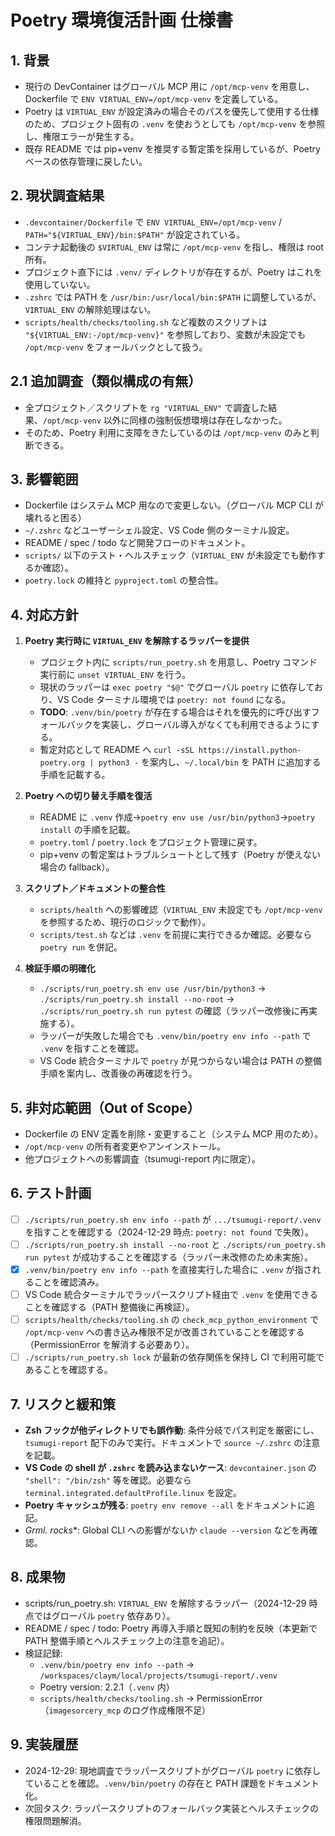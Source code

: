 # Poetry 環境復活計画 仕様書

## 1. 背景
- 現行の DevContainer はグローバル MCP 用に `/opt/mcp-venv` を用意し、Dockerfile で `ENV VIRTUAL_ENV=/opt/mcp-venv` を定義している。
- Poetry は `VIRTUAL_ENV` が設定済みの場合そのパスを優先して使用する仕様のため、プロジェクト固有の `.venv` を使おうとしても `/opt/mcp-venv` を参照し、権限エラーが発生する。
- 既存 README では pip+venv を推奨する暫定策を採用しているが、Poetry ベースの依存管理に戻したい。

## 2. 現状調査結果
- `.devcontainer/Dockerfile` で `ENV VIRTUAL_ENV=/opt/mcp-venv` / `PATH="${VIRTUAL_ENV}/bin:$PATH"` が設定されている。
- コンテナ起動後の `$VIRTUAL_ENV` は常に `/opt/mcp-venv` を指し、権限は root 所有。
- プロジェクト直下には `.venv/` ディレクトリが存在するが、Poetry はこれを使用していない。
- `.zshrc` では PATH を `/usr/bin:/usr/local/bin:$PATH` に調整しているが、`VIRTUAL_ENV` の解除処理はない。
- `scripts/health/checks/tooling.sh` など複数のスクリプトは `"${VIRTUAL_ENV:-/opt/mcp-venv}"` を参照しており、変数が未設定でも `/opt/mcp-venv` をフォールバックとして扱う。

## 2.1 追加調査（類似構成の有無）
- 全プロジェクト／スクリプトを `rg "VIRTUAL_ENV"` で調査した結果、`/opt/mcp-venv` 以外に同様の強制仮想環境は存在しなかった。
- そのため、Poetry 利用に支障をきたしているのは `/opt/mcp-venv` のみと判断できる。

## 3. 影響範囲
- Dockerfile はシステム MCP 用なので変更しない。（グローバル MCP CLI が壊れると困る）
- `~/.zshrc` などユーザーシェル設定、VS Code 側のターミナル設定。
- README / spec / todo など開発フローのドキュメント。
- `scripts/` 以下のテスト・ヘルスチェック（`VIRTUAL_ENV` が未設定でも動作するか確認）。
- `poetry.lock` の維持と `pyproject.toml` の整合性。

## 4. 対応方針
1. **Poetry 実行時に `VIRTUAL_ENV` を解除するラッパーを提供**
   - プロジェクト内に `scripts/run_poetry.sh` を用意し、Poetry コマンド実行前に `unset VIRTUAL_ENV` を行う。
   - 現状のラッパーは `exec poetry "$@"` でグローバル `poetry` に依存しており、VS Code ターミナル環境では `poetry: not found` になる。
   - **TODO**: `.venv/bin/poetry` が存在する場合はそれを優先的に呼び出すフォールバックを実装し、グローバル導入がなくても利用できるようにする。
   - 暫定対応として README へ `curl -sSL https://install.python-poetry.org | python3 -` を案内し、`~/.local/bin` を PATH に追加する手順を記載する。

2. **Poetry への切り替え手順を復活**
   - README に `.venv` 作成→`poetry env use /usr/bin/python3`→`poetry install` の手順を記載。
   - `poetry.toml` / `poetry.lock` をプロジェクト管理に戻す。
   - pip+venv の暫定案はトラブルシュートとして残す（Poetry が使えない場合の fallback）。

3. **スクリプト／ドキュメントの整合性**
   - `scripts/health` への影響確認（`VIRTUAL_ENV` 未設定でも `/opt/mcp-venv` を参照するため、現行のロジックで動作）。
   - `scripts/test.sh` などは `.venv` を前提に実行できるか確認。必要なら `poetry run` を併記。

4. **検証手順の明確化**
   - `./scripts/run_poetry.sh env use /usr/bin/python3` → `./scripts/run_poetry.sh install --no-root` → `./scripts/run_poetry.sh run pytest` の確認（ラッパー改修後に再実施する）。
   - ラッパーが失敗した場合でも `.venv/bin/poetry env info --path` で `.venv` を指すことを確認。
   - VS Code 統合ターミナルで `poetry` が見つからない場合は PATH の整備手順を案内し、改善後の再確認を行う。

## 5. 非対応範囲（Out of Scope）
- Dockerfile の ENV 定義を削除・変更すること（システム MCP 用のため）。
- `/opt/mcp-venv` の所有者変更やアンインストール。
- 他プロジェクトへの影響調査（tsumugi-report 内に限定）。

## 6. テスト計画
- [ ] `./scripts/run_poetry.sh env info --path` が `.../tsumugi-report/.venv` を指すことを確認する（2024-12-29 時点: `poetry: not found` で失敗）。
- [ ] `./scripts/run_poetry.sh install --no-root` と `./scripts/run_poetry.sh run pytest` が成功することを確認する（ラッパー未改修のため未実施）。
- [x] `.venv/bin/poetry env info --path` を直接実行した場合に `.venv` が指されることを確認済み。
- [ ] VS Code 統合ターミナルでラッパースクリプト経由で `.venv` を使用できることを確認する（PATH 整備後に再検証）。
- [ ] `scripts/health/checks/tooling.sh` の `check_mcp_python_environment` で `/opt/mcp-venv` への書き込み権限不足が改善されていることを確認する（PermissionError を解消する必要あり）。
- [ ] `./scripts/run_poetry.sh lock` が最新の依存関係を保持し CI で利用可能であることを確認する。

## 7. リスクと緩和策
- **Zsh フックが他ディレクトリでも誤作動**: 条件分岐でパス判定を厳密にし、`tsumugi-report` 配下のみで実行。ドキュメントで `source ~/.zshrc` の注意を記載。
- **VS Code の shell が `.zshrc` を読み込まないケース**: `devcontainer.json` の `"shell": "/bin/zsh"` 等を確認。必要なら `terminal.integrated.defaultProfile.linux` を設定。
- **Poetry キャッシュが残る**: `poetry env remove --all` をドキュメントに追記。
- **Grml.* rocks**:  Global CLI への影響がないか `claude --version` などを再確認。

## 8. 成果物
- scripts/run_poetry.sh: `VIRTUAL_ENV` を解除するラッパー（2024-12-29 時点ではグローバル `poetry` 依存あり）。
- README / spec / todo: Poetry 再導入手順と既知の制約を反映（本更新で PATH 整備手順とヘルスチェック上の注意を追記）。
- 検証記録:
  - `.venv/bin/poetry env info --path` → `/workspaces/claym/local/projects/tsumugi-report/.venv`
  - Poetry version: 2.2.1（`.venv` 内）
  - `scripts/health/checks/tooling.sh` → PermissionError（`imagesorcery_mcp` のログ作成権限不足）

## 9. 実装履歴
- 2024-12-29: 現地調査でラッパースクリプトがグローバル `poetry` に依存していることを確認。`.venv/bin/poetry` の存在と PATH 課題をドキュメント化。
- 次回タスク: ラッパースクリプトのフォールバック実装とヘルスチェックの権限問題解消。
